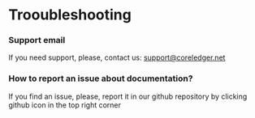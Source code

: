 # Trooubleshooting

### Support email

If you need support, please, contact us: support@coreledger.net

### How to report an issue about documentation?

If you find an issue, please, report it in our github repository by clicking github icon in the top right corner
